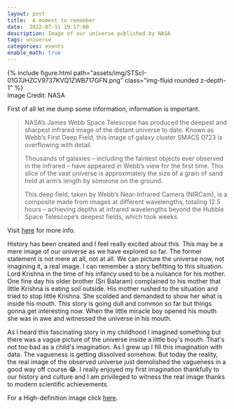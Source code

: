 ```yaml
---
layout: post
title:  A moment to remember
date:  2022-07-11 19:17:00
description: Image of our universe published by NASA
tags: universe
categories: events
enable_math: true
---
```

<div class="row mt-3">
        {% include figure.html path="assets/img/STScI-01G7JHZCV9737KVQ1ZWB717GFN.png" class="img-fluid rounded z-depth-1" %}
</div>
<div class="caption">
    Image Credit: NASA
</div>

First of all let me dump some information, information is important.

> NASA’s James Webb Space Telescope has produced the deepest and sharpest infrared image of the distant universe to date. Known as Webb’s First Deep Field, this image of galaxy cluster SMACS 0723 is overflowing with detail.
>
> Thousands of galaxies – including the faintest objects ever observed in the infrared – have appeared in Webb’s view for the first time. This slice of the vast universe is approximately the size of a grain of sand held at arm’s length by someone on the ground.
>
> This deep field, taken by Webb’s Near-Infrared Camera (NIRCam), is a composite made from images at different wavelengths, totaling 12.5 hours – achieving depths at infrared wavelengths beyond the Hubble Space Telescope’s deepest fields, which took weeks.

Visit [here](https://webbtelescope.org/contents/media/images/2022/038/01G7JGTH21B5GN9VCYAHBXKSD1) for more info.

History has been created and I feel really excited about this. This may be a mere image of our universe as we have explored so far. The former statement is not mere at all, not at all. We can picture the universe now, not imagining it, a real image. I can remember a story befitting to this situation. Lord Krishna in the time of his infancy used to be a nuisance for his mother. One fine day his older brother (Sri Balaram) complained to his mother that little Krishna is eating soil outside. His mother rushed to the situation and tried to stop little Krishna. She scolded and demanded to show her what is inside his mouth. This story is going dull and common so far but things gonna get interesting now. When the little miracle boy opened his mouth she was in awe and witnessed the universe in his mouth. 

As I heard this fascinating story in my childhood I imagined something but there was a vague picture of the universe inside a little boy's mouth. That's not too bad as a child's imagination. As I grew up I fill this imagination with data. The vagueness is getting dissolved somehow. But today the reality, the real image of the observed universe just demolished the vagueness in a good way off course 😂. I really enjoyed my first imagination thankfully to our history and culture and I am privileged to witness the real image thanks to modern scientific achievements.

For a High-definition image click [here](https://webbtelescope.org/contents/media/images/2022/038/01G7JGTH21B5GN9VCYAHBXKSD1). 